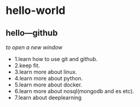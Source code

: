 # hello-world
## hello—github
*to open a new window*
* 1.learn how to use git and github.
* 2.keep fit.
* 3.learn more about linux.
* 4.learn more about python.
* 5.learn more about docker.
* 6.learn more about nosql(mongodb and es etc).
* 7.learn about deeplearning

